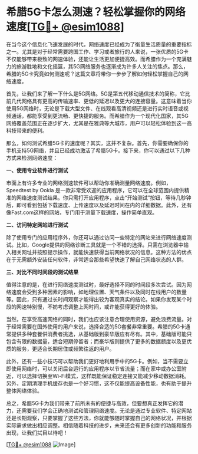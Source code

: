 # 希腊5G卡怎么测速？轻松掌握你的网络速度[[TG💪+ @esim1088](https://t.me/s/esim1088)]

在当今这个信息化飞速发展的时代，网络速度已经成为了衡量生活质量的重要指标之一。尤其是对于经常需要跨国工作、学习或者旅行的人来说，一张优质的5G卡不仅能够带来极致的网速体验，还能让生活更加便捷高效。而希腊作为一个充满魅力的旅游胜地和文化摇篮，其5G网络服务也逐渐成为许多人关注的焦点。那么，希腊的5G卡究竟如何测速呢？这篇文章将带你一步步了解如何轻松掌握自己的网络速度。

首先，让我们来了解一下什么是5G网络。5G是第五代移动通信技术的简称，它比前几代网络具有更高的传输速率、更低的延迟以及更大的连接容量。这意味着当你使用5G网络时，无论是下载大型文件、在线观看高清视频还是进行实时语音或视频通话，都能享受到更流畅、更快捷的服务。而希腊作为一个现代化国家，其5G网络覆盖范围正在逐步扩大，尤其是在雅典等大城市，用户可以轻松体验到这一高科技带来的便利。

那么，如何测试希腊5G卡的速度呢？其实，这并不复杂。首先，你需要确保你的手机支持5G网络，并且已经成功激活了希腊5G卡。接下来，你可以通过以下几种方式来检测网络速度：

**一、使用专业软件进行测试**

市面上有许多专业的网络测速软件可以帮助你准确测量网络速度。例如，Speedtest by Ookla 是一款非常受欢迎的应用程序，它可以在全球范围内提供精准的网络速度测试结果。你只需打开应用程序，点击“开始测试”按钮，等待几秒钟后，即可看到包括下载速度、上传速度以及延迟时间在内的详细数据。此外，还有像Fast.com这样的网站，专门用于测量下载速度，操作简单直观。

**二、访问特定网站进行测试**

除了使用专门的应用程序外，你还可以通过访问一些特定的网站来进行网络速度测试。比如，Google提供的网络诊断工具就是一个不错的选择。只需在浏览器中输入相关网址并按照提示操作，就能快速获得当前网络状况的信息。这种方法的优点在于无需额外安装任何软件，非常适合那些希望快速了解自己网络状态的人群。

**三、对比不同时间段的测试结果**

值得注意的是，在进行网络速度测试时，最好选择不同的时间段多次尝试。因为网络速度会受到多种因素的影响，如地理位置、天气条件以及同时在线用户的数量等。因此，只有通过长时间观察才能得出较为客观真实的结论。如果你发现某个时段的网速特别慢，不妨考虑调整上网时间，或许能获得更好的体验。

当然，在享受高速网络的同时，我们也应该注意合理使用资源，避免浪费流量。对于经常需要在国外使用的用户来说，选择合适的5G套餐非常重要。希腊的5G卡通常提供多种套餐供消费者挑选，从基础版到豪华版应有尽有。其中，基础版可能只包含有限的数据量，适合短期停留者；而豪华版则提供了更多的数据额度以及更优质的服务，更适合长期居住或频繁往返的用户。

此外，还有一些小技巧可以帮助我们更好地利用手中的5G卡。例如，当不需要立即使用网络时，可以关闭后台运行的应用程序以节省流量；而在家中或办公室附近，可以选择切换至Wi-Fi模式，这样既能保证稳定连接又能减少移动数据消耗。另外，定期清理手机缓存也是一个好习惯，这不仅能提高设备性能，也有助于提升整体网络体验。

总之，希腊5G卡为我们带来了前所未有的便捷与高效，但要想真正发挥它的潜力，还需要我们学会正确地测试和管理网络速度。无论是通过专业软件、特定网站还是长期观察，只要掌握了这些方法，你就能够随时掌握自己的网络状况，并根据实际需求做出相应调整。相信随着科技的进步，未来还会有更多创新的功能和服务出现，让我们拭目以待吧！

[[TG💪+ @esim1088](https://t.me/s/esim1088) ![Image](https://i.postimg.cc/4NQfJmqS/Snipaste-2025-05-13-00-14-12.png)]